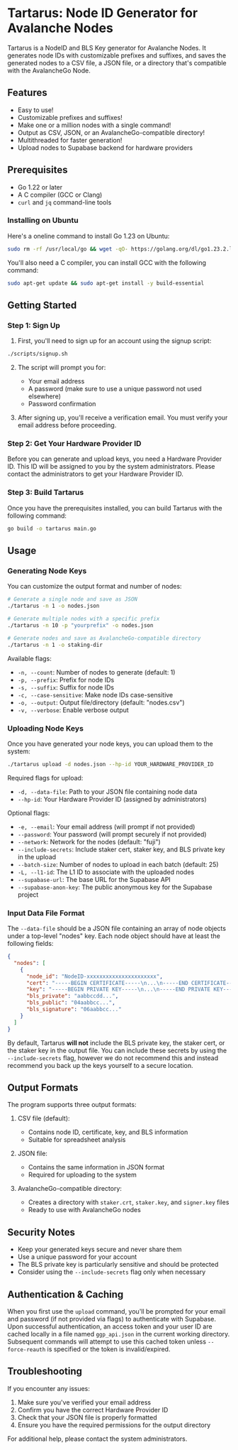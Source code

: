 # Tartarus: Node ID Generator for Avalanche Nodes

Tartarus is a NodeID and BLS Key generator for Avalanche Nodes. It generates node IDs with customizable prefixes and suffixes, and saves the generated nodes to a CSV file, a JSON file, or a directory that's compatible with the AvalancheGo Node.

## Features

- Easy to use!
- Customizable prefixes and suffixes!
- Make one or a million nodes with a single command!
- Output as CSV, JSON, or an AvalancheGo-compatible directory!
- Multithreaded for faster generation!
- Upload nodes to Supabase backend for hardware providers

## Prerequisites

- Go 1.22 or later
- A C compiler (GCC or Clang)
- `curl` and `jq` command-line tools

### Installing on Ubuntu

Here's a oneline command to install Go 1.23 on Ubuntu:

```sh
sudo rm -rf /usr/local/go && wget -qO- https://golang.org/dl/go1.23.2.linux-amd64.tar.gz | sudo tar -C /usr/local -xzf - && echo 'export PATH=$PATH:/usr/local/go/bin' | sudo tee -a $HOME/.bashrc && source $HOME/.bashrc && rm -f go1.23.2.linux-amd64.tar.gz
```

You'll also need a C compiler, you can install GCC with the following command:

```sh
sudo apt-get update && sudo apt-get install -y build-essential
```

## Getting Started

### Step 1: Sign Up

1. First, you'll need to sign up for an account using the signup script:

```bash
./scripts/signup.sh
```

2. The script will prompt you for:
   - Your email address
   - A password (make sure to use a unique password not used elsewhere)
   - Password confirmation

3. After signing up, you'll receive a verification email. You must verify your email address before proceeding.

### Step 2: Get Your Hardware Provider ID

Before you can generate and upload keys, you need a Hardware Provider ID. This ID will be assigned to you by the system administrators. Please contact the administrators to get your Hardware Provider ID.

### Step 3: Build Tartarus

Once you have the prerequisites installed, you can build Tartarus with the following command:

```sh
go build -o tartarus main.go
```

## Usage

### Generating Node Keys

You can customize the output format and number of nodes:

```bash
# Generate a single node and save as JSON
./tartarus -n 1 -o nodes.json

# Generate multiple nodes with a specific prefix
./tartarus -n 10 -p "yourprefix" -o nodes.json

# Generate nodes and save as AvalancheGo-compatible directory
./tartarus -n 1 -o staking-dir
```

Available flags:

- `-n, --count`: Number of nodes to generate (default: 1)
- `-p, --prefix`: Prefix for node IDs
- `-s, --suffix`: Suffix for node IDs
- `-c, --case-sensitive`: Make node IDs case-sensitive
- `-o, --output`: Output file/directory (default: "nodes.csv")
- `-v, --verbose`: Enable verbose output

### Uploading Node Keys

Once you have generated your node keys, you can upload them to the system:

```bash
./tartarus upload -d nodes.json --hp-id YOUR_HARDWARE_PROVIDER_ID
```

Required flags for upload:

- `-d, --data-file`: Path to your JSON file containing node data
- `--hp-id`: Your Hardware Provider ID (assigned by administrators)

Optional flags:

- `-e, --email`: Your email address (will prompt if not provided)
- `--password`: Your password (will prompt securely if not provided)
- `--network`: Network for the nodes (default: "fuji")
- `--include-secrets`: Include staker cert, staker key, and BLS private key in the upload
- `--batch-size`: Number of nodes to upload in each batch (default: 25)
- `-L, --l1-id`: The L1 ID to associate with the uploaded nodes
- `--supabase-url`: The base URL for the Supabase API
- `--supabase-anon-key`: The public anonymous key for the Supabase project

### Input Data File Format

The `--data-file` should be a JSON file containing an array of node objects under a top-level "nodes" key. Each node object should have at least the following fields:

```json
{
  "nodes": [
    {
      "node_id": "NodeID-xxxxxxxxxxxxxxxxxxxxxx",
      "cert": "-----BEGIN CERTIFICATE-----\n...\n-----END CERTIFICATE-----",
      "key": "-----BEGIN PRIVATE KEY-----\n...\n-----END PRIVATE KEY-----",
      "bls_private": "aabbccdd...",
      "bls_public": "04aabbcc...",
      "bls_signature": "06aabbcc..."
    }
  ]
}
```

By default, Tartarus **will not** include the BLS private key, the staker cert, or the staker key in the output file. You can include these secrets by using the `--include-secrets` flag, however we do not recommend this and instead recommend you back up the keys yourself to a secure location.

## Output Formats

The program supports three output formats:

1. CSV file (default):
   - Contains node ID, certificate, key, and BLS information
   - Suitable for spreadsheet analysis

2. JSON file:
   - Contains the same information in JSON format
   - Required for uploading to the system

3. AvalancheGo-compatible directory:
   - Creates a directory with `staker.crt`, `staker.key`, and `signer.key` files
   - Ready to use with AvalancheGo nodes

## Security Notes

- Keep your generated keys secure and never share them
- Use a unique password for your account
- The BLS private key is particularly sensitive and should be protected
- Consider using the `--include-secrets` flag only when necessary

## Authentication & Caching

When you first use the `upload` command, you'll be prompted for your email and password (if not provided via flags) to authenticate with Supabase. Upon successful authentication, an access token and your user ID are cached locally in a file named `ggp_api.json` in the current working directory. Subsequent commands will attempt to use this cached token unless `--force-reauth` is specified or the token is invalid/expired.

## Troubleshooting

If you encounter any issues:

1. Make sure you've verified your email address
2. Confirm you have the correct Hardware Provider ID
3. Check that your JSON file is properly formatted
4. Ensure you have the required permissions for the output directory

For additional help, please contact the system administrators.
